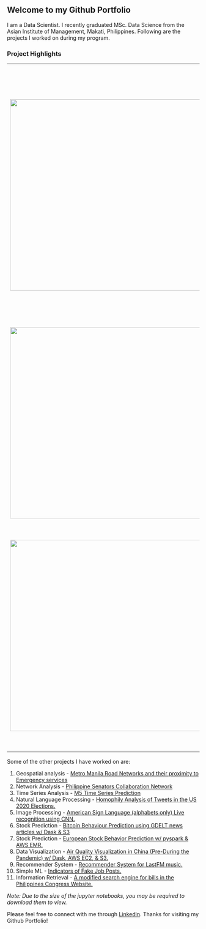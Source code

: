## Welcome to my Github Portfolio

I am a Data Scientist. I recently graduated MSc. Data Science from the Asian Institute of Management, Makati, Philippines. Following are the projects I worked on during my program. 

### Project Highlights

| | |
|-|-|
|<img src="https://user-images.githubusercontent.com/44531064/109926315-cf372580-7cfd-11eb-9ec7-ea67468dfb13.png" width=500>| **[Predicting Remaining Useful Life of Aeroplane Engine](https://github.com/nisnig/RUL-Predictive-Maintenance)**<br>The project aims to predict a machine breakdown before it happens. The accuracy is measured by how close the LSTM prediction is to the true breakdown. Machine Health is monitored with the help of multiple sensors and a potential failure curve is fit. The project uses the [Turbofan Engine Degradation Simulation Data Set](https://ti.arc.nasa.gov/tech/dash/groups/pcoe/prognostic-data-repository/#turbofan).|
|<img src="https://user-images.githubusercontent.com/44531064/109925346-9480bd80-7cfc-11eb-952b-a676be2b2273.png" width=500>| **[Masked Face Recognition](https://github.com/nisnig/Masked-Face-Recognition)**<br>The project successfully differentiates my teammates and I, with and without masks. We used a total of 100 images and built on existing face recognition models such as MTCNN and Facenet for the classification. The project may be used for security measures in organizations.|
|<img src="https://user-images.githubusercontent.com/44531064/109926775-4e2c5e00-7cfe-11eb-9d64-e5dbde754e46.png" width=500> | **[Loan Customer Segmentation and Price Optimization](https://github.com/nisnig/Price-Optimization-Model-for-E-loans)**<br>The project finds the optimum rates for multiple customer segments of a E-Car Loan company. I used non-linear programming to find the efficient frontier for each segment based on the risk of default, competitor rates, duration of loan, etc. to maximize the overall profit, resulting in a 100% increase.|

Some of the other projects I have worked on are:
1. Geospatial analysis - [Metro Manila Road Networks and their proximity to Emergency services](https://github.com/nisnig/Manila-Roads-Geospatial-Analysis)
2. Network Analysis - [Philippine Senators Collaboration Network](https://github.com/nisnig/Philippine-Senator-Collaboration-Network)
3. Time Series Analysis - [M5 Time Series Prediction](https://github.com/nisnig/M5-Time-series-predictions)
4. Natural Language Processing - [Homophily Analysis of Tweets in the US 2020 Elections.](https://github.com/nisnig/Homophily-Analysis-of-Tweets)
5. Image Processing - [American Sign Language (alphabets only) Live recognition using CNN.](https://github.com/nisnig/ASL-Recognition)
6. Stock Prediction - [Bitcoin Behaviour Prediction using GDELT news articles w/ Dask & S3](https://github.com/nisnig/Bitcoin-Fluctuation-Prediction-with-GDELT-News)
7. Stock Prediction - [European Stock Behavior Prediction w/ pyspark & AWS EMR.](https://github.com/nisnig/Eurostock-Prediction)
8. Data Visualization - [Air Quality Visualization in China (Pre-During the Pandemic) w/ Dask, AWS EC2, & S3.](https://github.com/nisnig/Air-Quality-trend-visualization)
9. Recommender System - [Recommender System for LastFM music.](https://github.com/nisnig/Recommender-system-LastFM)
10. Simple ML - [Indicators of Fake Job Posts.](https://github.com/May-nerd/ml1-final-project)
11. Information Retrieval - [A modified search engine for bills in the Philippines Congress Website.](https://github.com/May-nerd/dmw-ml-final-project)

*Note: Due to the size of the jupyter notebooks, you may be required to download them to view.*

Please feel free to connect with me through [Linkedin](https://www.linkedin.com/in/nisargnigam/). Thanks for visiting my Github Portfolio!
